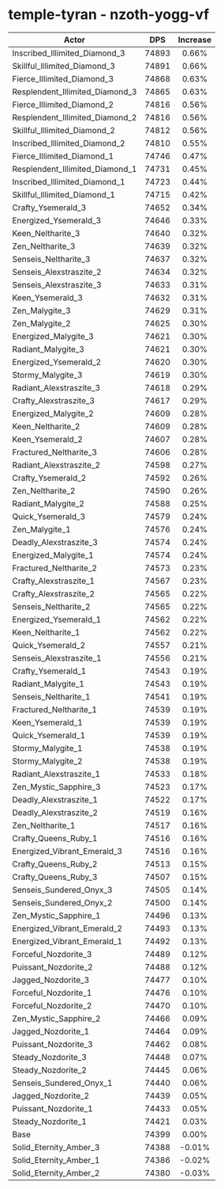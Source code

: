 # temple-tyran - nzoth-yogg-vf
| Actor | DPS | Increase |
|---|:---:|:---:|
|Inscribed_Illimited_Diamond_3|74893|0.66%|
|Skillful_Illimited_Diamond_3|74891|0.66%|
|Fierce_Illimited_Diamond_3|74868|0.63%|
|Resplendent_Illimited_Diamond_3|74865|0.63%|
|Fierce_Illimited_Diamond_2|74816|0.56%|
|Resplendent_Illimited_Diamond_2|74816|0.56%|
|Skillful_Illimited_Diamond_2|74812|0.56%|
|Inscribed_Illimited_Diamond_2|74810|0.55%|
|Fierce_Illimited_Diamond_1|74746|0.47%|
|Resplendent_Illimited_Diamond_1|74731|0.45%|
|Inscribed_Illimited_Diamond_1|74723|0.44%|
|Skillful_Illimited_Diamond_1|74715|0.42%|
|Crafty_Ysemerald_3|74652|0.34%|
|Energized_Ysemerald_3|74646|0.33%|
|Keen_Neltharite_3|74640|0.32%|
|Zen_Neltharite_3|74639|0.32%|
|Senseis_Neltharite_3|74637|0.32%|
|Senseis_Alexstraszite_2|74634|0.32%|
|Senseis_Alexstraszite_3|74633|0.31%|
|Keen_Ysemerald_3|74632|0.31%|
|Zen_Malygite_3|74629|0.31%|
|Zen_Malygite_2|74625|0.30%|
|Energized_Malygite_3|74621|0.30%|
|Radiant_Malygite_3|74621|0.30%|
|Energized_Ysemerald_2|74620|0.30%|
|Stormy_Malygite_3|74619|0.30%|
|Radiant_Alexstraszite_3|74618|0.29%|
|Crafty_Alexstraszite_3|74617|0.29%|
|Energized_Malygite_2|74609|0.28%|
|Keen_Neltharite_2|74609|0.28%|
|Keen_Ysemerald_2|74607|0.28%|
|Fractured_Neltharite_3|74606|0.28%|
|Radiant_Alexstraszite_2|74598|0.27%|
|Crafty_Ysemerald_2|74592|0.26%|
|Zen_Neltharite_2|74590|0.26%|
|Radiant_Malygite_2|74588|0.25%|
|Quick_Ysemerald_3|74579|0.24%|
|Zen_Malygite_1|74576|0.24%|
|Deadly_Alexstraszite_3|74574|0.24%|
|Energized_Malygite_1|74574|0.24%|
|Fractured_Neltharite_2|74573|0.23%|
|Crafty_Alexstraszite_1|74567|0.23%|
|Crafty_Alexstraszite_2|74565|0.22%|
|Senseis_Neltharite_2|74565|0.22%|
|Energized_Ysemerald_1|74562|0.22%|
|Keen_Neltharite_1|74562|0.22%|
|Quick_Ysemerald_2|74557|0.21%|
|Senseis_Alexstraszite_1|74556|0.21%|
|Crafty_Ysemerald_1|74543|0.19%|
|Radiant_Malygite_1|74543|0.19%|
|Senseis_Neltharite_1|74541|0.19%|
|Fractured_Neltharite_1|74539|0.19%|
|Keen_Ysemerald_1|74539|0.19%|
|Quick_Ysemerald_1|74539|0.19%|
|Stormy_Malygite_1|74538|0.19%|
|Stormy_Malygite_2|74538|0.19%|
|Radiant_Alexstraszite_1|74533|0.18%|
|Zen_Mystic_Sapphire_3|74523|0.17%|
|Deadly_Alexstraszite_1|74522|0.17%|
|Deadly_Alexstraszite_2|74519|0.16%|
|Zen_Neltharite_1|74517|0.16%|
|Crafty_Queens_Ruby_1|74516|0.16%|
|Energized_Vibrant_Emerald_3|74516|0.16%|
|Crafty_Queens_Ruby_2|74513|0.15%|
|Crafty_Queens_Ruby_3|74507|0.15%|
|Senseis_Sundered_Onyx_3|74505|0.14%|
|Senseis_Sundered_Onyx_2|74500|0.14%|
|Zen_Mystic_Sapphire_1|74496|0.13%|
|Energized_Vibrant_Emerald_2|74493|0.13%|
|Energized_Vibrant_Emerald_1|74492|0.13%|
|Forceful_Nozdorite_3|74489|0.12%|
|Puissant_Nozdorite_2|74488|0.12%|
|Jagged_Nozdorite_3|74477|0.10%|
|Forceful_Nozdorite_1|74476|0.10%|
|Forceful_Nozdorite_2|74470|0.10%|
|Zen_Mystic_Sapphire_2|74466|0.09%|
|Jagged_Nozdorite_1|74464|0.09%|
|Puissant_Nozdorite_3|74462|0.08%|
|Steady_Nozdorite_3|74448|0.07%|
|Steady_Nozdorite_2|74445|0.06%|
|Senseis_Sundered_Onyx_1|74440|0.06%|
|Jagged_Nozdorite_2|74439|0.05%|
|Puissant_Nozdorite_1|74433|0.05%|
|Steady_Nozdorite_1|74421|0.03%|
|Base|74399|0.00%|
|Solid_Eternity_Amber_3|74388|-0.01%|
|Solid_Eternity_Amber_1|74386|-0.02%|
|Solid_Eternity_Amber_2|74380|-0.03%|
